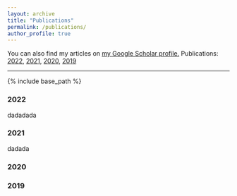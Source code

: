 ```yaml
---
layout: archive
title: "Publications"
permalink: /publications/
author_profile: true
---
```



You can also find my articles on <u><a href="{https://scholar.google.com/citations?user=wqvr28MAAAAJ}">my Google Scholar profile</a>.</u>
Publications:  [2022](#2022), [2021](#2021), [2020](#2020), [2019](#2019)

<hr>

{% include base_path %}

### 2022

dadadada
### 2021

dadada
### 2020



### 2019

